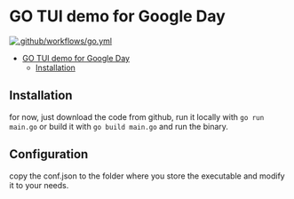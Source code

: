 # GO TUI demo for Google Day

[![.github/workflows/go.yml](https://github.com/deTesters/go-tui/actions/workflows/go.yml/badge.svg)](https://github.com/deTesters/go-tui/actions/workflows/go.yml)

<!--toc:start-->
- [GO TUI demo for Google Day](#go-tui-demo-for-google-day)
  - [Installation](#installation)
<!--toc:end-->

## Installation

for now, just download the code from github, run it locally with
`go run main.go` or build it with `go build main.go` and run the binary.

## Configuration

copy the conf.json to the folder where you store the executable and modify it to your needs.
